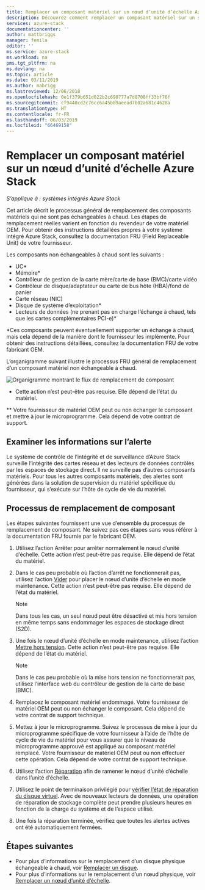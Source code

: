 ```yaml
---
title: Remplacer un composant matériel sur un nœud d’unité d’échelle Azure Stack | Microsoft Docs
description: Découvrez comment remplacer un composant matériel sur un système intégré Azure Stack.
services: azure-stack
documentationcenter: ''
author: mattbriggs
manager: femila
editor: ''
ms.service: azure-stack
ms.workload: na
pms.tgt_pltfrm: na
ms.devlang: na
ms.topic: article
ms.date: 03/11/2019
ms.author: mabrigg
ms.lastreviewed: 12/06/2018
ms.openlocfilehash: 0e1f379b651d022b2c698777a7d8708ff33bf76f
ms.sourcegitcommit: cf9440cd2c76cc6a45b89aeead7b02a681c4628a
ms.translationtype: HT
ms.contentlocale: fr-FR
ms.lasthandoff: 06/03/2019
ms.locfileid: "66469158"
---
```

# <a name="replace-a-hardware-component-on-an-azure-stack-scale-unit-node"></a>Remplacer un composant matériel sur un nœud d’unité d’échelle Azure Stack

*S’applique à : systèmes intégrés Azure Stack*

Cet article décrit le processus général de remplacement des composants matériels qui ne sont pas échangeables à chaud. Les étapes de remplacement réelles varient en fonction du revendeur de votre matériel OEM. Pour obtenir des instructions détaillées propres à votre système intégré Azure Stack, consultez la documentation FRU (Field Replaceable Unit) de votre fournisseur.

Les composants non échangeables à chaud sont les suivants :

- UC*
- Mémoire*
- Contrôleur de gestion de la carte mère/carte de base (BMC)/carte vidéo
- Contrôleur de disque/adaptateur ou carte de bus hôte (HBA)/fond de panier
- Carte réseau (NIC)
- Disque de système d’exploitation*
- Lecteurs de données (ne prenant pas en charge l’échange à chaud, tels que les cartes complémentaires PCI-e)*

*Ces composants peuvent éventuellement supporter un échange à chaud, mais cela dépend de la manière dont le fournisseur les implémente. Pour obtenir des instructions détaillées, consultez la documentation FRU de votre fabricant OEM.

L’organigramme suivant illustre le processus FRU général de remplacement d’un composant matériel non échangeable à chaud.

![Organigramme montrant le flux de remplacement de composant](media/azure-stack-replace-component/replacecomponentflow.PNG)

* Cette action n’est peut-être pas requise. Elle dépend de l’état du matériel.

** Votre fournisseur de matériel OEM peut ou non échanger le composant et mettre à jour le microprogramme. Cela dépend de votre contrat de support.

## <a name="review-alert-information"></a>Examiner les informations sur l’alerte

Le système de contrôle de l’intégrité et de surveillance d’Azure Stack surveille l’intégrité des cartes réseau et des lecteurs de données contrôlés par les espaces de stockage direct. Il ne surveille pas d’autres composants matériels. Pour tous les autres composants matériels, des alertes sont générées dans la solution de supervision du matériel spécifique du fournisseur, qui s’exécute sur l’hôte de cycle de vie du matériel.  

## <a name="component-replacement-process"></a>Processus de remplacement de composant

Les étapes suivantes fournissent une vue d’ensemble du processus de remplacement de composant. Ne suivez pas ces étapes sans vous référer à la documentation FRU fournie par le fabricant OEM.

1. Utilisez l’action Arrêter pour arrêter normalement le nœud d’unité d’échelle. Cette action n’est peut-être pas requise. Elle dépend de l’état du matériel.

2. Dans le cas peu probable où l’action d’arrêt ne fonctionnerait pas, utilisez l’action [Vider](azure-stack-node-actions.md#drain) pour placer le nœud d’unité d’échelle en mode maintenance. Cette action n’est peut-être pas requise. Elle dépend de l’état du matériel.

   > [!NOTE]  
   > Dans tous les cas, un seul nœud peut être désactivé et mis hors tension en même temps sans endommager les espaces de stockage direct (S2D).

3. Une fois le nœud d’unité d’échelle en mode maintenance, utilisez l’action [Mettre hors tension](azure-stack-node-actions.md#scale-unit-node-actions). Cette action n’est peut-être pas requise. Elle dépend de l’état du matériel.

   > [!NOTE]  
   > Dans le cas peu probable où la mise hors tension ne fonctionnerait pas, utilisez l’interface web du contrôleur de gestion de la carte de base (BMC).

4. Remplacez le composant matériel endommagé. Votre fournisseur de matériel OEM peut ou non échanger le composant. Cela dépend de votre contrat de support technique.  
5. Mettez à jour le microprogramme. Suivez le processus de mise à jour du microprogramme spécifique de votre fournisseur à l’aide de l’hôte de cycle de vie du matériel pour vous assurer que le niveau de microprogramme approuvé est appliqué au composant matériel remplacé. Votre fournisseur de matériel OEM peut ou non effectuer cette opération. Cela dépend de votre contrat de support technique.  
6. Utilisez l’action [Réparation](azure-stack-node-actions.md#scale-unit-node-actions) afin de ramener le nœud d’unité d’échelle dans l’unité d’échelle.
7. Utilisez le point de terminaison privilégié pour [vérifier l’état de réparation du disque virtuel](azure-stack-replace-disk.md#check-the-status-of-virtual-disk-repair-using-the-privileged-endpoint). Avec de nouveaux lecteurs de données, une opération de réparation de stockage complète peut prendre plusieurs heures en fonction de la charge du système et de l’espace utilisé.
8. Une fois la réparation terminée, vérifiez que toutes les alertes actives ont été automatiquement fermées.

## <a name="next-steps"></a>Étapes suivantes

- Pour plus d’informations sur le remplacement d’un disque physique échangeable à chaud, voir [Remplacer un disque](azure-stack-replace-disk.md).
- Pour plus d’informations sur le remplacement d’un nœud physique, voir [Remplacer un nœud d’unité d’échelle](azure-stack-replace-node.md).
